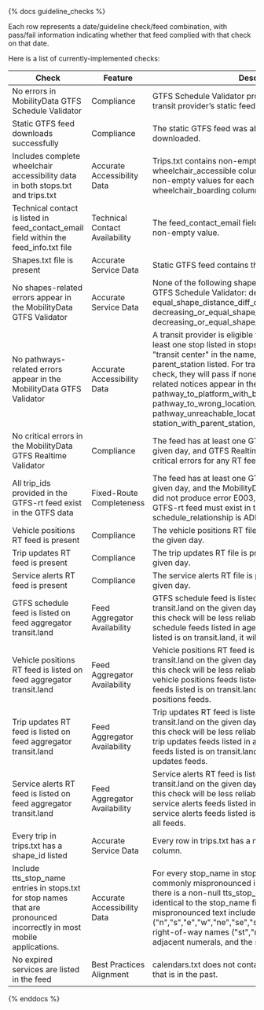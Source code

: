 {% docs guideline_checks %}


Each row represents a date/guideline check/feed combination, with pass/fail information indicating whether that feed complied with that check on that date.

Here is a list of currently-implemented checks:

| Check | Feature | Description |
| ------------------------------------ |---------|------------ |
| No errors in MobilityData GTFS Schedule Validator |Compliance |GTFS Schedule Validator produced no errors for the transit provider’s static feed. |
| Static GTFS feed downloads successfully | Compliance | The static GTFS feed was able to be successfully downloaded.|
|Includes complete wheelchair accessibility data in both stops.txt and trips.txt | Accurate Accessibility Data | Trips.txt contains non-empty values for each trip in the wheelchair_accessible column, and stops.txt contains non-empty values for each stop in the wheelchair_boarding column.|
|Technical contact is listed in feed_contact_email field within the feed_info.txt file | Technical Contact Availability | The feed_contact_email field in feed_info.txt contains a non-empty value.|
|Shapes.txt file is present | Accurate Service Data | Static GTFS feed contains the file shapes.txt. |
|No shapes-related errors appear in the MobilityData GTFS Validator | Accurate Service Data | None of the following shapes-related errors appear in the GTFS Schedule Validator: decreasing_shape_distance, equal_shape_distance_diff_coordinates, decreasing_or_equal_shape_distance, decreasing_or_equal_shape_distance |
| No pathways-related errors appear in the MobilityData GTFS Validator | Accurate Accessibility Data| A transit provider is eligible for this check if they have at least one stop listed in stops.txt that: 1) Has "station" or "transit center" in the name, 2) Serves rail, or 3) Has a parent_station listed. For transit providers eligible for this check, they will pass if none of the following pathways-related notices appear in the GTFS Schedule Validator: pathway_to_platform_with_boarding_areas, pathway_to_wrong_location_type, pathway_unreachable_location, missing_level_id, station_with_parent_station, wrong_parent_location_type. |
|No critical errors in the MobilityData GTFS Realtime Validator | Compliance | The feed has at least one GTFS-RT file present on the given day, and GTFS Realtime Validator produced no critical errors for any RT feed on that day.|
|All trip_ids provided in the GTFS-rt feed exist in the GTFS data | Fixed-Route Completeness | The feed has at least one GTFS-RT file present on the given day, and the MobilityData GTFS Realtime Validator did not produce error E003, “All trip_ids provided in the GTFS-rt feed must exist in the GTFS data, unless the schedule_relationship is ADDED”.|
|Vehicle positions RT feed is present | Compliance | The vehicle positions RT file is present at least once on the given day.|
| Trip updates RT feed is present | Compliance | The trip updates RT file is present at least once on the given day.|
| Service alerts RT feed is present | Compliance | The service alerts RT file is present at least once on the given day.|
| GTFS schedule feed is listed on feed aggregator transit.land | Feed Aggregator Availability | GTFS schedule feed is listed on feed aggregator transit.land on the given day. Due to current limitations, this check will be less reliable for agencies with multiple schedule feeds listed in agencies.yml. If one of the feeds listed is on transit.land, it will pass for all schedule feeds. |
| Vehicle positions RT feed is listed on feed aggregator transit.land | Feed Aggregator Availability | Vehicle positions RT feed is listed on feed aggregator transit.land on the given day. Due to current limitations, this check will be less reliable for agencies with multiple vehicle positions feeds listed in agencies.yml. If one of the feeds listed is on transit.land, it will pass for all vehicle positions feeds. |
| Trip updates RT feed is listed on feed aggregator transit.land | Feed Aggregator Availability | Trip updates RT feed is listed on feed aggregator transit.land on the given day. Due to current limitations, this check will be less reliable for agencies with multiple trip updates feeds listed in agencies.yml. If one of the feeds listed is on transit.land, it will pass for all trip updates feeds. |
| Service alerts RT feed is listed on feed aggregator transit.land | Feed Aggregator Availability | Service alerts RT feed is listed on feed aggregator transit.land on the given day. Due to current limitations, this check will be less reliable for agencies with multiple service alerts feeds listed in agencies.yml. If one of the service alerts feeds listed is on transit.land, it will pass for all feeds. |
| Every trip in trips.txt has a shape_id listed | Accurate Service Data | Every row in trips.txt has a non-null value in the shape_id column. |
| Include tts_stop_name entries in stops.txt for stop names that are pronounced incorrectly in most mobile applications. | Accurate Accessibility Data | For every stop_name in stops.txt containing text that is commonly mispronounced in trip planning applications, there is a non-null tts_stop_name field which is not identical to the stop_name field. The commonly mispronounced text includes directional abbreviations ("n","s","e","w","ne","se","sw","nw","nb","sb","eb","wb"), right-of-way names ("st","rd","blvd","hwy"), two or more adjacent numerals, and the symbols "/", "(" and ")".|
| No expired services are listed in the feed | Best Practices Alignment | calendars.txt does not contain any rows with an end_date that is in the past. |
{% enddocs %}

